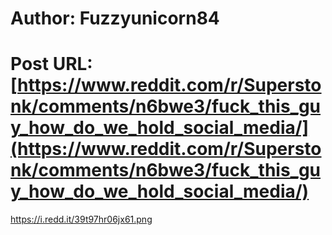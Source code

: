 # Author: Fuzzyunicorn84
# Post URL: [https://www.reddit.com/r/Superstonk/comments/n6bwe3/fuck_this_guy_how_do_we_hold_social_media/](https://www.reddit.com/r/Superstonk/comments/n6bwe3/fuck_this_guy_how_do_we_hold_social_media/)


https://i.redd.it/39t97hr06jx61.png